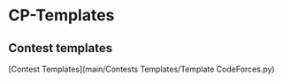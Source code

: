 # CP-Templates

## Contest templates
[Contest Templates](main/Contests Templates/Template CodeForces.py)
